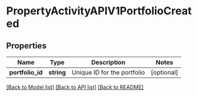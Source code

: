# PropertyActivityAPIV1PortfolioCreated

## Properties
Name | Type | Description | Notes
------------ | ------------- | ------------- | -------------
**portfolio_id** | **string** | Unique ID for the portfolio | [optional] 

[[Back to Model list]](../../README.md#documentation-for-models) [[Back to API list]](../../README.md#documentation-for-api-endpoints) [[Back to README]](../../README.md)

